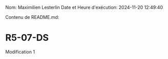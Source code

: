 Nom: Maximilien Lesterlin
Date et Heure d'exécution: 2024-11-20 12:49:40

Contenu de README.md:

# R5-07-DS

Modification 1
